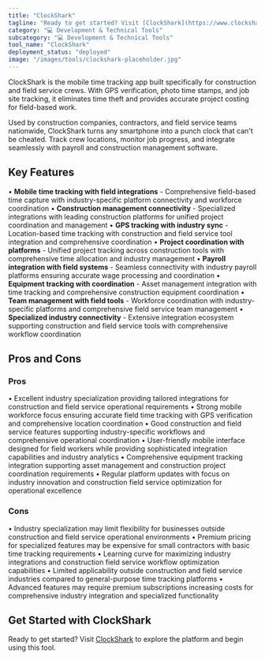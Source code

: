 ```yaml
---
title: "ClockShark"
tagline: "Ready to get started? Visit [ClockShark](https://www.clockshark.com) to explore the platform and begin using this tool...."
category: "💻 Development & Technical Tools"
subcategory: "💻 Development & Technical Tools"
tool_name: "ClockShark"
deployment_status: "deployed"
image: "/images/tools/clockshark-placeholder.jpg"
---
```

ClockShark is the mobile time tracking app built specifically for construction and field service crews. With GPS verification, photo time stamps, and job site tracking, it eliminates time theft and provides accurate project costing for field-based work.

Used by construction companies, contractors, and field service teams nationwide, ClockShark turns any smartphone into a punch clock that can't be cheated. Track crew locations, monitor job progress, and integrate seamlessly with payroll and construction management software.

## Key Features

• **Mobile time tracking with field integrations** - Comprehensive field-based time capture with industry-specific platform connectivity and workforce coordination
• **Construction management connectivity** - Specialized integrations with leading construction platforms for unified project coordination and management
• **GPS tracking with industry sync** - Location-based time tracking with construction and field service tool integration and comprehensive coordination
• **Project coordination with platforms** - Unified project tracking across construction tools with comprehensive time allocation and industry management
• **Payroll integration with field systems** - Seamless connectivity with industry payroll platforms ensuring accurate wage processing and coordination
• **Equipment tracking with coordination** - Asset management integration with time tracking and comprehensive construction equipment coordination
• **Team management with field tools** - Workforce coordination with industry-specific platforms and comprehensive field service team management
• **Specialized industry connectivity** - Extensive integration ecosystem supporting construction and field service tools with comprehensive workflow coordination

## Pros and Cons

### Pros
• Excellent industry specialization providing tailored integrations for construction and field service operational requirements
• Strong mobile workforce focus ensuring accurate field time tracking with GPS verification and comprehensive location coordination
• Good construction and field service features supporting industry-specific workflows and comprehensive operational coordination
• User-friendly mobile interface designed for field workers while providing sophisticated integration capabilities and industry analytics
• Comprehensive equipment tracking integration supporting asset management and construction project coordination requirements
• Regular platform updates with focus on industry innovation and construction field service optimization for operational excellence

### Cons
• Industry specialization may limit flexibility for businesses outside construction and field service operational environments
• Premium pricing for specialized features may be expensive for small contractors with basic time tracking requirements
• Learning curve for maximizing industry integrations and construction field service workflow optimization capabilities
• Limited applicability outside construction and field service industries compared to general-purpose time tracking platforms
• Advanced features may require premium subscriptions increasing costs for comprehensive industry integration and specialized functionality

## Get Started with ClockShark

Ready to get started? Visit [ClockShark](https://www.clockshark.com) to explore the platform and begin using this tool.